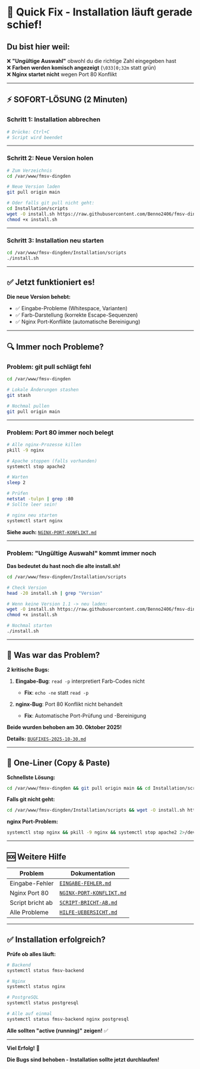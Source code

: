 # 🚨 Quick Fix - Installation läuft gerade schief!

## Du bist hier weil:

❌ **"Ungültige Auswahl"** obwohl du die richtige Zahl eingegeben hast  
❌ **Farben werden komisch angezeigt** (`\033[0;32m` statt grün)  
❌ **Nginx startet nicht** wegen Port 80 Konflikt  

---

## ⚡ SOFORT-LÖSUNG (2 Minuten)

### Schritt 1: Installation abbrechen

```bash
# Drücke: Ctrl+C
# Script wird beendet
```

---

### Schritt 2: Neue Version holen

```bash
# Zum Verzeichnis
cd /var/www/fmsv-dingden

# Neue Version laden
git pull origin main

# Oder falls git pull nicht geht:
cd Installation/scripts
wget -O install.sh https://raw.githubusercontent.com/Benno2406/fmsv-dingden/main/Installation/scripts/install.sh
chmod +x install.sh
```

---

### Schritt 3: Installation neu starten

```bash
cd /var/www/fmsv-dingden/Installation/scripts
./install.sh
```

---

## ✅ Jetzt funktioniert es!

**Die neue Version behebt:**
- ✅ Eingabe-Probleme (Whitespace, Varianten)
- ✅ Farb-Darstellung (korrekte Escape-Sequenzen)
- ✅ Nginx Port-Konflikte (automatische Bereinigung)

---

## 🔍 Immer noch Probleme?

### Problem: git pull schlägt fehl

```bash
cd /var/www/fmsv-dingden

# Lokale Änderungen stashen
git stash

# Nochmal pullen
git pull origin main
```

---

### Problem: Port 80 immer noch belegt

```bash
# Alle nginx-Prozesse killen
pkill -9 nginx

# Apache stoppen (falls vorhanden)
systemctl stop apache2

# Warten
sleep 2

# Prüfen
netstat -tulpn | grep :80
# Sollte leer sein!

# nginx neu starten
systemctl start nginx
```

**Siehe auch:** [`NGINX-PORT-KONFLIKT.md`](NGINX-PORT-KONFLIKT.md)

---

### Problem: "Ungültige Auswahl" kommt immer noch

**Das bedeutet du hast noch die alte install.sh!**

```bash
cd /var/www/fmsv-dingden/Installation/scripts

# Check Version
head -20 install.sh | grep "Version"

# Wenn keine Version 1.1 -> neu laden:
wget -O install.sh https://raw.githubusercontent.com/Benno2406/fmsv-dingden/main/Installation/scripts/install.sh
chmod +x install.sh

# Nochmal starten
./install.sh
```

---

## 📝 Was war das Problem?

**2 kritische Bugs:**

1. **Eingabe-Bug**: `read -p` interpretiert Farb-Codes nicht
   - **Fix**: `echo -ne` statt `read -p`
   
2. **nginx-Bug**: Port 80 Konflikt nicht behandelt
   - **Fix**: Automatische Port-Prüfung und -Bereinigung

**Beide wurden behoben am 30. Oktober 2025!**

**Details:** [`BUGFIXES-2025-10-30.md`](BUGFIXES-2025-10-30.md)

---

## 🎯 One-Liner (Copy & Paste)

**Schnellste Lösung:**

```bash
cd /var/www/fmsv-dingden && git pull origin main && cd Installation/scripts && ./install.sh
```

**Falls git nicht geht:**

```bash
cd /var/www/fmsv-dingden/Installation/scripts && wget -O install.sh https://raw.githubusercontent.com/Benno2406/fmsv-dingden/main/Installation/scripts/install.sh && chmod +x install.sh && ./install.sh
```

**nginx Port-Problem:**

```bash
systemctl stop nginx && pkill -9 nginx && systemctl stop apache2 2>/dev/null || true && sleep 2 && systemctl start nginx
```

---

## 🆘 Weitere Hilfe

| Problem | Dokumentation |
|---------|---------------|
| Eingabe-Fehler | [`EINGABE-FEHLER.md`](EINGABE-FEHLER.md) |
| Nginx Port 80 | [`NGINX-PORT-KONFLIKT.md`](NGINX-PORT-KONFLIKT.md) |
| Script bricht ab | [`SCRIPT-BRICHT-AB.md`](SCRIPT-BRICHT-AB.md) |
| Alle Probleme | [`HILFE-UEBERSICHT.md`](HILFE-UEBERSICHT.md) |

---

## ✅ Installation erfolgreich?

**Prüfe ob alles läuft:**

```bash
# Backend
systemctl status fmsv-backend

# Nginx
systemctl status nginx

# PostgreSQL
systemctl status postgresql

# Alle auf einmal
systemctl status fmsv-backend nginx postgresql
```

**Alle sollten "active (running)" zeigen!** ✅

---

**Viel Erfolg!** 🚀

**Die Bugs sind behoben - Installation sollte jetzt durchlaufen!**
